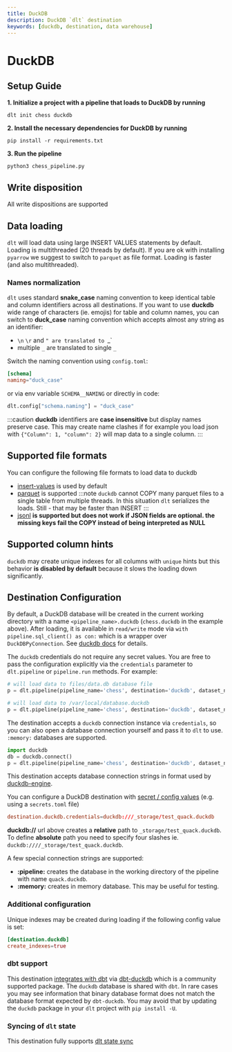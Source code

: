 ```yaml
---
title: DuckDB
description: DuckDB `dlt` destination
keywords: [duckdb, destination, data warehouse]
---
```


# DuckDB

## Setup Guide

**1. Initialize a project with a pipeline that loads to DuckDB by running**
```
dlt init chess duckdb
```

**2. Install the necessary dependencies for DuckDB by running**
```
pip install -r requirements.txt
```

**3. Run the pipeline**
```
python3 chess_pipeline.py
```

## Write disposition
All write dispositions are supported

## Data loading
`dlt` will load data using large INSERT VALUES statements by default. Loading is multithreaded (20 threads by default). If you are ok with installing `pyarrow` we suggest to switch to `parquet` as file format. Loading is faster (and also multithreaded).

### Names normalization
`dlt` uses standard **snake_case** naming convention to keep identical table and column identifiers across all destinations. If you want to use **duckdb** wide range of characters (ie. emojis) for table and column names, you can switch to **duck_case** naming convention which accepts almost any string as an identifier:
* `\n` `\r`  and `" are translated to `_`
* multiple `_` are translated to single `_`

Switch the naming convention using `config.toml`:
```toml
[schema]
naming="duck_case"
```

or via env variable `SCHEMA__NAMING` or directly in code:
```python
dlt.config["schema.naming"] = "duck_case"
```
:::caution
**duckdb** identifiers are **case insensitive** but display names preserve case. This may create name clashes if for example you load json with
`{"Column": 1, "column": 2}` will map data to a single column.
:::


## Supported file formats
You can configure the following file formats to load data to duckdb
* [insert-values](../file-formats/insert-format.md) is used by default
* [parquet](../file-formats/parquet.md) is supported
:::note
`duckdb` cannot COPY many parquet files to a single table from multiple threads. In this situation `dlt` serializes the loads. Still - that may be faster than INSERT
:::
* [jsonl](../file-formats/jsonl.md) **is supported but does not work if JSON fields are optional. the missing keys fail the COPY instead of being interpreted as NULL**

## Supported column hints
`duckdb` may create unique indexes for all columns with `unique` hints but this behavior **is disabled by default** because it slows the loading down significantly.

## Destination Configuration

By default, a DuckDB database will be created in the current working directory with a name `<pipeline_name>.duckdb` (`chess.duckdb` in the example above). After loading, it is available in `read/write` mode via `with pipeline.sql_client() as con:` which is a wrapper over `DuckDBPyConnection`. See [duckdb docs](https://duckdb.org/docs/api/python/overview#persistent-storage) for details.

The `duckdb` credentials do not require any secret values. You are free to pass the configuration explicitly via the `credentials` parameter to `dlt.pipeline` or `pipeline.run` methods. For example:
```python
# will load data to files/data.db database file
p = dlt.pipeline(pipeline_name='chess', destination='duckdb', dataset_name='chess_data', full_refresh=False, credentials="files/data.db")

# will load data to /var/local/database.duckdb
p = dlt.pipeline(pipeline_name='chess', destination='duckdb', dataset_name='chess_data', full_refresh=False, credentials="/var/local/database.duckdb")
```

The destination accepts a `duckdb` connection instance via `credentials`, so you can also open a database connection yourself and pass it to `dlt` to use. `:memory:` databases are supported.
```python
import duckdb
db = duckdb.connect()
p = dlt.pipeline(pipeline_name='chess', destination='duckdb', dataset_name='chess_data', full_refresh=False, credentials=db)
```

This destination accepts database connection strings in format used by [duckdb-engine](https://github.com/Mause/duckdb_engine#configuration).

You can configure a DuckDB destination with [secret / config values](../../general-usage/credentials) (e.g. using a `secrets.toml` file)
```toml
destination.duckdb.credentials=duckdb:///_storage/test_quack.duckdb
```
**duckdb://** url above creates a **relative** path to `_storage/test_quack.duckdb`. To define **absolute** path you need to specify four slashes ie. `duckdb:////_storage/test_quack.duckdb`.

A few special connection strings are supported:
* **:pipeline:** creates the database in the working directory of the pipeline with name `quack.duckdb`.
* **:memory:** creates in memory database. This may be useful for testing.


### Additional configuration
Unique indexes may be created during loading if the following config value is set:
```toml
[destination.duckdb]
create_indexes=true
```

### dbt support
This destination [integrates with dbt](../transformations/dbt/dbt.md) via [dbt-duckdb](https://github.com/jwills/dbt-duckdb) which is a community supported package. The `duckdb` database is shared with `dbt`. In rare cases you may see information that binary database format does not match the database format expected by `dbt-duckdb`. You may avoid that by updating the `duckdb` package in your `dlt` project with `pip install -U`.

### Syncing of `dlt` state
This destination fully supports [dlt state sync](../../general-usage/state#syncing-state-with-destination)

